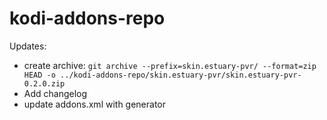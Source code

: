 # kodi-addons-repo

Updates:

* create archive:
```git archive --prefix=skin.estuary-pvr/ --format=zip HEAD -o ../kodi-addons-repo/skin.estuary-pvr/skin.estuary-pvr-0.2.0.zip```
* Add changelog
* update addons.xml with generator
